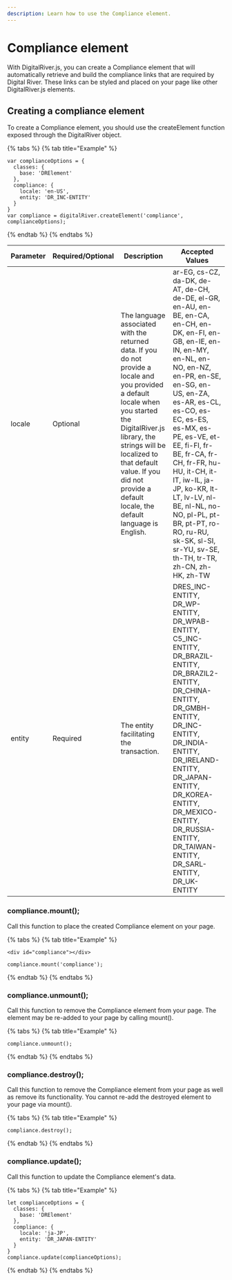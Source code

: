 ```yaml
---
description: Learn how to use the Compliance element.
---
```


# Compliance element

With DigitalRiver.js, you can create a Compliance element that will automatically retrieve and build the compliance links that are required by Digital River. These links can be styled and placed on your page like other DigitalRiver.js elements.

## Creating a compliance element

To create a Compliance element, you should use the createElement function exposed through the DigitalRiver object.&#x20;

{% tabs %}
{% tab title="Example" %}
```
var complianceOptions = {
  classes: {
    base: 'DRElement'
  },
  compliance: {
    locale: 'en-US',
    entity: 'DR_INC-ENTITY'
  }
}
var compliance = digitalRiver.createElement('compliance', complianceOptions);
```
{% endtab %}
{% endtabs %}

| Parameter | Required/Optional | Description                                                                                                                                                                                                                                                                                   | Accepted Values                                                                                                                                                                                                                                                                                                                                                                                                                                                |
| --------- | ----------------- | --------------------------------------------------------------------------------------------------------------------------------------------------------------------------------------------------------------------------------------------------------------------------------------------- | -------------------------------------------------------------------------------------------------------------------------------------------------------------------------------------------------------------------------------------------------------------------------------------------------------------------------------------------------------------------------------------------------------------------------------------------------------------- |
| locale    | Optional          | The language associated with the returned data. If you do not provide a locale and you provided a default locale when you started the DigitalRiver.js library, the strings will be localized to that default value. If you did not provide a default locale, the default language is English. | ar-EG, cs-CZ, da-DK, de-AT, de-CH, de-DE, el-GR, en-AU, en-BE, en-CA, en-CH, en-DK, en-FI, en-GB, en-IE, en-IN, en-MY, en-NL, en-NO, en-NZ, en-PR, en-SE, en-SG, en-US, en-ZA, es-AR, es-CL, es-CO, es-EC, es-ES, es-MX, es-PE, es-VE, et-EE, fi-FI, fr-BE, fr-CA, fr-CH, fr-FR, hu-HU, it-CH, it-IT, iw-IL, ja-JP, ko-KR, lt-LT, lv-LV, nl-BE, nl-NL, no-NO, pl-PL, pt-BR, pt-PT, ro-RO, ru-RU, sk-SK, sl-SI, sr-YU, sv-SE, th-TH, tr-TR, zh-CN, zh-HK, zh-TW |
| entity    | Required          | The entity facilitating the transaction.                                                                                                                                                                                                                                                      | DRES\_INC-ENTITY, DR\_WP-ENTITY, DR\_WPAB-ENTITY, C5\_INC-ENTITY, DR\_BRAZIL-ENTITY, DR\_BRAZIL2-ENTITY, DR\_CHINA-ENTITY, DR\_GMBH-ENTITY, DR\_INC-ENTITY, DR\_INDIA-ENTITY, DR\_IRELAND-ENTITY, DR\_JAPAN-ENTITY, DR\_KOREA-ENTITY, DR\_MEXICO-ENTITY, DR\_RUSSIA-ENTITY, DR\_TAIWAN-ENTITY, DR\_SARL-ENTITY, DR\_UK-ENTITY                                                                                                                                  |

### compliance.mount();

Call this function to place the created Compliance element on your page.

{% tabs %}
{% tab title="Example" %}
```
<div id="compliance"></div>

compliance.mount('compliance');
```
{% endtab %}
{% endtabs %}

### compliance.unmount();

Call this function to remove the Compliance element from your page. The element may be re-added to your page by calling mount().

{% tabs %}
{% tab title="Example" %}
```
compliance.unmount();
```
{% endtab %}
{% endtabs %}

### compliance.destroy();

Call this function to remove the Compliance element from your page as well as remove its functionality. You cannot re-add the destroyed element to your page via mount().

{% tabs %}
{% tab title="Example" %}
```
compliance.destroy();
```
{% endtab %}
{% endtabs %}

### compliance.update();

Call this function to update the Compliance element's data.

{% tabs %}
{% tab title="Example" %}
```
let complianceOptions = {
  classes: {
    base: 'DRElement'
  },
  compliance: {
    locale: 'ja-JP',
    entity: 'DR_JAPAN-ENTITY'
  }
}
compliance.update(complianceOptions);
```
{% endtab %}
{% endtabs %}

|   |
| - |
